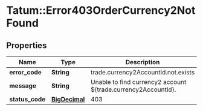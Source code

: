# Tatum::Error403OrderCurrency2NotFound

## Properties
Name | Type | Description | Notes
------------ | ------------- | ------------- | -------------
**error_code** | **String** | trade.currency2AccountId.not.exists | 
**message** | **String** | Unable to find currency2 account ${trade.currency2AccountId}. | 
**status_code** | [**BigDecimal**](BigDecimal.md) | 403 | 

